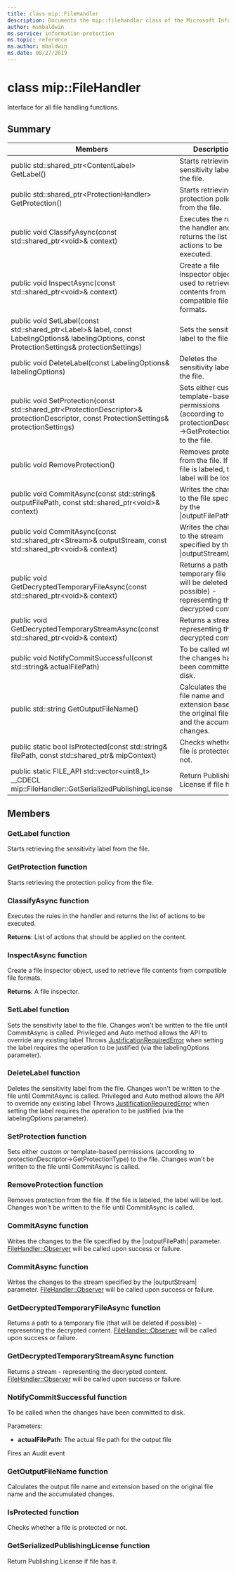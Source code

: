 ```yaml
---
title: class mip::FileHandler 
description: Documents the mip::filehandler class of the Microsoft Information Protection (MIP) SDK.
author: msmbaldwin
ms.service: information-protection
ms.topic: reference
ms.author: mbaldwin
ms.date: 08/27/2019
---
```


# class mip::FileHandler 
Interface for all file handling functions.
  
## Summary
 Members                        | Descriptions                                
--------------------------------|---------------------------------------------
public std::shared_ptr\<ContentLabel\> GetLabel()  |  Starts retrieving the sensitivity label from the file.
public std::shared_ptr\<ProtectionHandler\> GetProtection()  |  Starts retrieving the protection policy from the file.
public void ClassifyAsync(const std::shared_ptr\<void\>& context)  |  Executes the rules in the handler and returns the list of actions to be executed.
public void InspectAsync(const std::shared_ptr\<void\>& context)  |  Create a file inspector object, used to retrieve file contents from compatible file formats.
public void SetLabel(const std::shared_ptr\<Label\>& label, const LabelingOptions& labelingOptions, const ProtectionSettings& protectionSettings)  |  Sets the sensitivity label to the file.
public void DeleteLabel(const LabelingOptions& labelingOptions)  |  Deletes the sensitivity label from the file.
public void SetProtection(const std::shared_ptr\<ProtectionDescriptor\>& protectionDescriptor, const ProtectionSettings& protectionSettings)  |  Sets either custom or template-based permissions (according to protectionDescriptor->GetProtectionType) to the file.
public void RemoveProtection()  |  Removes protection from the file. If the file is labeled, the label will be lost.
public void CommitAsync(const std::string& outputFilePath, const std::shared_ptr\<void\>& context) | Writes the changes to the file specified by the \|outputFilePath\ |  parameter.
public void CommitAsync(const std::shared_ptr\<Stream\>& outputStream, const std::shared_ptr\<void\>& context) | Writes the changes to the stream specified by the \|outputStream\ |  parameter.
public void GetDecryptedTemporaryFileAsync(const std::shared_ptr\<void\>& context)  |  Returns a path to a temporary file (that will be deleted if possible) - representing the decrypted content.
public void GetDecryptedTemporaryStreamAsync(const std::shared_ptr\<void\>& context)  |  Returns a stream - representing the decrypted content.
public void NotifyCommitSuccessful(const std::string& actualFilePath)  |  To be called when the changes have been committed to disk.
public std::string GetOutputFileName()  |  Calculates the output file name and extension based on the original file name and the accumulated changes.
public static bool IsProtected(const std::string& filePath, const std::shared_ptr<MipContext>& mipContext) | Checks whether a file is protected or not.
public static FILE_API std::vector&lt;uint8_t&gt; __CDECL mip::FileHandler::GetSerializedPublishingLicense | Return Publishing License if file has it.
## Members
  
### GetLabel function
Starts retrieving the sensitivity label from the file.
  
### GetProtection function
Starts retrieving the protection policy from the file.
  
### ClassifyAsync function
Executes the rules in the handler and returns the list of actions to be executed.

  
**Returns**: List of actions that should be applied on the content.
  
### InspectAsync function
Create a file inspector object, used to retrieve file contents from compatible file formats.

  
**Returns**: A file inspector.
  
### SetLabel function
Sets the sensitivity label to the file.
Changes won't be written to the file until CommitAsync is called. Privileged and Auto method allows the API to override any existing label 
Throws [JustificationRequiredError](class_mip_justificationrequirederror.md) when setting the label requires the operation to be justified (via the labelingOptions parameter).
  
### DeleteLabel function
Deletes the sensitivity label from the file.
Changes won't be written to the file until CommitAsync is called. Privileged and Auto method allows the API to override any existing label 
Throws [JustificationRequiredError](class_mip_justificationrequirederror.md) when setting the label requires the operation to be justified (via the labelingOptions parameter).
  
### SetProtection function
Sets either custom or template-based permissions (according to protectionDescriptor->GetProtectionType) to the file.
Changes won't be written to the file until CommitAsync is called.
  
### RemoveProtection function
Removes protection from the file. If the file is labeled, the label will be lost.
Changes won't be written to the file until CommitAsync is called.
  
### CommitAsync function
Writes the changes to the file specified by the |outputFilePath| parameter.
[FileHandler::Observer](class_mip_filehandler_observer.md) will be called upon success or failure.
  
### CommitAsync function
Writes the changes to the stream specified by the |outputStream| parameter.
[FileHandler::Observer](class_mip_filehandler_observer.md) will be called upon success or failure.
  
### GetDecryptedTemporaryFileAsync function
Returns a path to a temporary file (that will be deleted if possible) - representing the decrypted content.
[FileHandler::Observer](class_mip_filehandler_observer.md) will be called upon success or failure.
  
### GetDecryptedTemporaryStreamAsync function
Returns a stream - representing the decrypted content.
[FileHandler::Observer](class_mip_filehandler_observer.md) will be called upon success or failure.
  
### NotifyCommitSuccessful function
To be called when the changes have been committed to disk.

Parameters:  
* **actualFilePath**: The actual file path for the output file 


Fires an Audit event
  
### GetOutputFileName function
Calculates the output file name and extension based on the original file name and the accumulated changes.

### IsProtected function
Checks whether a file is protected or not.


### GetSerializedPublishingLicense function
Return Publishing License if file has it.
